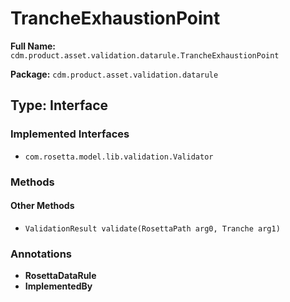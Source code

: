 # TrancheExhaustionPoint

**Full Name:** `cdm.product.asset.validation.datarule.TrancheExhaustionPoint`

**Package:** `cdm.product.asset.validation.datarule`

## Type: Interface

### Implemented Interfaces

- `com.rosetta.model.lib.validation.Validator`

### Methods

#### Other Methods

- `ValidationResult validate(RosettaPath arg0, Tranche arg1)`

### Annotations

- **RosettaDataRule**
- **ImplementedBy**

